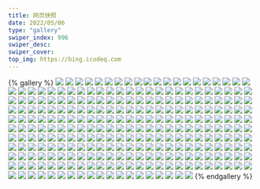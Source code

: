 ```yaml
---
title: 网页快照
date: 2022/05/06 
type: "gallery" 
swiper_index: 996
swiper_desc: 
swiper_cover: 
top_img: https://bing.icodeq.com 
---
```


{% gallery %}
![](https://alist.learnonly.xyz/d/!网页快照/news.pigp.repl.co/2022-07-30_04-29-00.png)
![](https://alist.learnonly.xyz/d/!网页快照/news.pigp.repl.co/2022-07-28_09-58-01.png)
![](https://alist.learnonly.xyz/d/!网页快照/news.pigp.repl.co/2022-07-28_21-58-05.png)
![](https://alist.learnonly.xyz/d/!网页快照/news.pigp.repl.co/2022-07-29_16-00-39.png)
![](https://alist.learnonly.xyz/d/!网页快照/news.pigp.repl.co/2022-07-29_03-15-15.png)
![](https://alist.learnonly.xyz/d/!网页快照/news.pigp.repl.co/2022-07-30_18-58-23.png)
![](https://alist.learnonly.xyz/d/!网页快照/news.pigp.repl.co/2022-07-29_19-00-16.png)
![](https://alist.learnonly.xyz/d/!网页快照/news.pigp.repl.co/2022-07-28_03-01-19.png)
![](https://alist.learnonly.xyz/d/!网页快照/news.pigp.repl.co/2022-07-28_07-01-55.png)
![](https://alist.learnonly.xyz/d/!网页快照/news.pigp.repl.co/2022-07-28_15-58-45.png)
![](https://alist.learnonly.xyz/d/!网页快照/news.pigp.repl.co/2022-07-30_21-58-25.png)
![](https://alist.learnonly.xyz/d/!网页快照/news.pigp.repl.co/2022-07-30_09-58-16.png)
![](https://alist.learnonly.xyz/d/!网页快照/news.pigp.repl.co/2022-07-29_07-01-07.png)
![](https://alist.learnonly.xyz/d/!网页快照/news.pigp.repl.co/2022-07-30_15-57-42.png)
![](https://alist.learnonly.xyz/d/!网页快照/news.pigp.repl.co/2022-07-28_13-33-44.png)
![](https://alist.learnonly.xyz/d/!网页快照/news.pigp.repl.co/2022-07-29_09-58-22.png)
![](https://alist.learnonly.xyz/d/!网页快照/news.pigp.repl.co/2022-07-30_03-06-43.png)
![](https://alist.learnonly.xyz/d/!网页快照/news.pigp.repl.co/2022-07-30_07-01-43.png)
![](https://alist.learnonly.xyz/d/!网页快照/news.pigp.repl.co/2022-07-29_21-58-27.png)
![](https://alist.learnonly.xyz/d/!网页快照/news.pigp.repl.co/2022-07-30_13-16-23.png)
![](https://alist.learnonly.xyz/d/!网页快照/news.pigp.repl.co/2022-07-29_04-39-09.png)
![](https://alist.learnonly.xyz/d/!网页快照/news.pigp.repl.co/2022-07-28_04-31-44.png)
![](https://alist.learnonly.xyz/d/!网页快照/news.pigp.repl.co/2022-07-28_19-01-16.png)
![](https://alist.learnonly.xyz/d/!网页快照/news.pigp.repl.co/2022-07-29_13-30-17.png)
![](https://alist.learnonly.xyz/d/!网页快照/one.pighog.repl.co/2022-07-30_07-01-14.png)
![](https://alist.learnonly.xyz/d/!网页快照/one.pighog.repl.co/2022-07-28_21-57-34.png)
![](https://alist.learnonly.xyz/d/!网页快照/one.pighog.repl.co/2022-07-30_15-57-09.png)
![](https://alist.learnonly.xyz/d/!网页快照/one.pighog.repl.co/2022-07-28_03-00-48.png)
![](https://alist.learnonly.xyz/d/!网页快照/one.pighog.repl.co/2022-07-29_21-57-53.png)
![](https://alist.learnonly.xyz/d/!网页快照/one.pighog.repl.co/2022-07-29_16-00-08.png)
![](https://alist.learnonly.xyz/d/!网页快照/one.pighog.repl.co/2022-07-28_07-01-24.png)
![](https://alist.learnonly.xyz/d/!网页快照/one.pighog.repl.co/2022-07-29_09-57-52.png)
![](https://alist.learnonly.xyz/d/!网页快照/one.pighog.repl.co/2022-07-30_09-57-43.png)
![](https://alist.learnonly.xyz/d/!网页快照/one.pighog.repl.co/2022-07-28_04-31-12.png)
![](https://alist.learnonly.xyz/d/!网页快照/one.pighog.repl.co/2022-07-30_21-57-53.png)
![](https://alist.learnonly.xyz/d/!网页快照/one.pighog.repl.co/2022-07-29_07-00-36.png)
![](https://alist.learnonly.xyz/d/!网页快照/one.pighog.repl.co/2022-07-30_03-06-10.png)
![](https://alist.learnonly.xyz/d/!网页快照/one.pighog.repl.co/2022-07-28_09-57-32.png)
![](https://alist.learnonly.xyz/d/!网页快照/one.pighog.repl.co/2022-07-30_13-16-08.png)
![](https://alist.learnonly.xyz/d/!网页快照/one.pighog.repl.co/2022-07-29_03-14-45.png)
![](https://alist.learnonly.xyz/d/!网页快照/one.pighog.repl.co/2022-07-30_04-28-18.png)
![](https://alist.learnonly.xyz/d/!网页快照/one.pighog.repl.co/2022-07-28_19-00-42.png)
![](https://alist.learnonly.xyz/d/!网页快照/one.pighog.repl.co/2022-07-29_13-29-34.png)
![](https://alist.learnonly.xyz/d/!网页快照/one.pighog.repl.co/2022-07-29_04-38-37.png)
![](https://alist.learnonly.xyz/d/!网页快照/one.pighog.repl.co/2022-07-28_15-58-11.png)
![](https://alist.learnonly.xyz/d/!网页快照/one.pighog.repl.co/2022-07-30_18-57-55.png)
![](https://alist.learnonly.xyz/d/!网页快照/one.pighog.repl.co/2022-07-29_18-59-46.png)
![](https://alist.learnonly.xyz/d/!网页快照/one.pighog.repl.co/2022-07-28_13-33-08.png)
![](https://alist.learnonly.xyz/d/!网页快照/blog.learnonly.xyz/2022-07-30_03-04-44.png)
![](https://alist.learnonly.xyz/d/!网页快照/blog.learnonly.xyz/2022-07-29_04-37-28.png)
![](https://alist.learnonly.xyz/d/!网页快照/blog.learnonly.xyz/2022-07-29_21-56-32.png)
![](https://alist.learnonly.xyz/d/!网页快照/blog.learnonly.xyz/2022-07-29_15-58-04.png)
![](https://alist.learnonly.xyz/d/!网页快照/blog.learnonly.xyz/2022-07-28_13-31-25.png)
![](https://alist.learnonly.xyz/d/!网页快照/blog.learnonly.xyz/2022-07-29_13-28-16.png)
![](https://alist.learnonly.xyz/d/!网页快照/blog.learnonly.xyz/2022-07-28_04-29-59.png)
![](https://alist.learnonly.xyz/d/!网页快照/blog.learnonly.xyz/2022-07-29_06-59-23.png)
![](https://alist.learnonly.xyz/d/!网页快照/blog.learnonly.xyz/2022-07-29_03-13-03.png)
![](https://alist.learnonly.xyz/d/!网页快照/blog.learnonly.xyz/2022-07-28_18-59-40.png)
![](https://alist.learnonly.xyz/d/!网页快照/blog.learnonly.xyz/2022-07-28_09-56-35.png)
![](https://alist.learnonly.xyz/d/!网页快照/blog.learnonly.xyz/2022-07-30_09-56-24.png)
![](https://alist.learnonly.xyz/d/!网页快照/blog.learnonly.xyz/2022-07-29_09-56-23.png)
![](https://alist.learnonly.xyz/d/!网页快照/blog.learnonly.xyz/2022-07-28_15-57-02.png)
![](https://alist.learnonly.xyz/d/!网页快照/blog.learnonly.xyz/2022-07-30_21-56-26.png)
![](https://alist.learnonly.xyz/d/!网页快照/blog.learnonly.xyz/2022-07-28_21-56-15.png)
![](https://alist.learnonly.xyz/d/!网页快照/blog.learnonly.xyz/2022-07-29_18-58-38.png)
![](https://alist.learnonly.xyz/d/!网页快照/blog.learnonly.xyz/2022-07-30_18-56-12.png)
![](https://alist.learnonly.xyz/d/!网页快照/blog.learnonly.xyz/2022-07-28_02-59-34.png)
![](https://alist.learnonly.xyz/d/!网页快照/blog.learnonly.xyz/2022-07-30_04-27-06.png)
![](https://alist.learnonly.xyz/d/!网页快照/blog.learnonly.xyz/2022-07-30_15-55-57.png)
![](https://alist.learnonly.xyz/d/!网页快照/blog.learnonly.xyz/2022-07-30_13-14-52.png)
![](https://alist.learnonly.xyz/d/!网页快照/blog.learnonly.xyz/2022-07-30_06-56-42.png)
![](https://alist.learnonly.xyz/d/!网页快照/blog.learnonly.xyz/2022-07-28_07-00-11.png)
![](https://alist.learnonly.xyz/d/!网页快照/space.bilibili.com/2022-07-28_04-29-44.png)
![](https://alist.learnonly.xyz/d/!网页快照/space.bilibili.com/2022-07-29_04-37-13.png)
![](https://alist.learnonly.xyz/d/!网页快照/space.bilibili.com/2022-07-30_21-56-13.png)
![](https://alist.learnonly.xyz/d/!网页快照/space.bilibili.com/2022-07-29_13-28-06.png)
![](https://alist.learnonly.xyz/d/!网页快照/space.bilibili.com/2022-07-30_03-04-29.png)
![](https://alist.learnonly.xyz/d/!网页快照/space.bilibili.com/2022-07-30_13-14-38.png)
![](https://alist.learnonly.xyz/d/!网页快照/space.bilibili.com/2022-07-28_13-31-14.png)
![](https://alist.learnonly.xyz/d/!网页快照/space.bilibili.com/2022-07-30_04-26-51.png)
![](https://alist.learnonly.xyz/d/!网页快照/space.bilibili.com/2022-07-29_21-56-16.png)
![](https://alist.learnonly.xyz/d/!网页快照/space.bilibili.com/2022-07-28_18-59-25.png)
![](https://alist.learnonly.xyz/d/!网页快照/space.bilibili.com/2022-07-30_06-56-29.png)
![](https://alist.learnonly.xyz/d/!网页快照/space.bilibili.com/2022-07-29_06-59-10.png)
![](https://alist.learnonly.xyz/d/!网页快照/space.bilibili.com/2022-07-28_09-56-22.png)
![](https://alist.learnonly.xyz/d/!网页快照/space.bilibili.com/2022-07-29_18-58-29.png)
![](https://alist.learnonly.xyz/d/!网页快照/space.bilibili.com/2022-07-28_21-56-05.png)
![](https://alist.learnonly.xyz/d/!网页快照/space.bilibili.com/2022-07-28_02-59-20.png)
![](https://alist.learnonly.xyz/d/!网页快照/space.bilibili.com/2022-07-30_09-56-10.png)
![](https://alist.learnonly.xyz/d/!网页快照/space.bilibili.com/2022-07-28_06-59-57.png)
![](https://alist.learnonly.xyz/d/!网页快照/space.bilibili.com/2022-07-29_03-12-52.png)
![](https://alist.learnonly.xyz/d/!网页快照/space.bilibili.com/2022-07-28_15-56-50.png)
![](https://alist.learnonly.xyz/d/!网页快照/space.bilibili.com/2022-07-30_15-55-48.png)
![](https://alist.learnonly.xyz/d/!网页快照/space.bilibili.com/2022-07-29_15-57-53.png)
![](https://alist.learnonly.xyz/d/!网页快照/space.bilibili.com/2022-07-30_18-56-02.png)
![](https://alist.learnonly.xyz/d/!网页快照/space.bilibili.com/2022-07-29_09-56-10.png)
![](https://alist.learnonly.xyz/d/!网页快照/alist.learnonly.xyz/2022-07-30_18-55-51.png)
![](https://alist.learnonly.xyz/d/!网页快照/alist.learnonly.xyz/2022-07-29_06-58-58.png)
![](https://alist.learnonly.xyz/d/!网页快照/alist.learnonly.xyz/2022-07-30_06-56-19.png)
![](https://alist.learnonly.xyz/d/!网页快照/alist.learnonly.xyz/2022-07-29_03-12-40.png)
![](https://alist.learnonly.xyz/d/!网页快照/alist.learnonly.xyz/2022-07-30_09-55-59.png)
![](https://alist.learnonly.xyz/d/!网页快照/alist.learnonly.xyz/2022-07-28_13-31-02.png)
![](https://alist.learnonly.xyz/d/!网页快照/alist.learnonly.xyz/2022-07-28_06-59-45.png)
![](https://alist.learnonly.xyz/d/!网页快照/alist.learnonly.xyz/2022-07-28_18-59-14.png)
![](https://alist.learnonly.xyz/d/!网页快照/alist.learnonly.xyz/2022-07-29_09-55-52.png)
![](https://alist.learnonly.xyz/d/!网页快照/alist.learnonly.xyz/2022-07-29_04-37-00.png)
![](https://alist.learnonly.xyz/d/!网页快照/alist.learnonly.xyz/2022-07-28_21-55-54.png)
![](https://alist.learnonly.xyz/d/!网页快照/alist.learnonly.xyz/2022-07-29_15-57-40.png)
![](https://alist.learnonly.xyz/d/!网页快照/alist.learnonly.xyz/2022-07-28_09-56-11.png)
![](https://alist.learnonly.xyz/d/!网页快照/alist.learnonly.xyz/2022-07-30_13-14-27.png)
![](https://alist.learnonly.xyz/d/!网页快照/alist.learnonly.xyz/2022-07-30_03-04-13.png)
![](https://alist.learnonly.xyz/d/!网页快照/alist.learnonly.xyz/2022-07-30_15-55-38.png)
![](https://alist.learnonly.xyz/d/!网页快照/alist.learnonly.xyz/2022-07-28_15-56-39.png)
![](https://alist.learnonly.xyz/d/!网页快照/alist.learnonly.xyz/2022-07-29_13-27-54.png)
![](https://alist.learnonly.xyz/d/!网页快照/alist.learnonly.xyz/2022-07-29_21-56-06.png)
![](https://alist.learnonly.xyz/d/!网页快照/alist.learnonly.xyz/2022-07-29_18-58-18.png)
![](https://alist.learnonly.xyz/d/!网页快照/alist.learnonly.xyz/2022-07-30_21-56-02.png)
![](https://alist.learnonly.xyz/d/!网页快照/alist.learnonly.xyz/2022-07-28_04-29-32.png)
![](https://alist.learnonly.xyz/d/!网页快照/alist.learnonly.xyz/2022-07-28_02-59-06.png)
![](https://alist.learnonly.xyz/d/!网页快照/alist.learnonly.xyz/2022-07-30_04-26-36.png)
![](https://alist.learnonly.xyz/d/!网页快照/time.run-us-west2.goorm.io/2022-07-29_09-58-30.png)
![](https://alist.learnonly.xyz/d/!网页快照/time.run-us-west2.goorm.io/2022-07-28_13-33-52.png)
![](https://alist.learnonly.xyz/d/!网页快照/time.run-us-west2.goorm.io/2022-07-30_09-58-24.png)
![](https://alist.learnonly.xyz/d/!网页快照/time.run-us-west2.goorm.io/2022-07-29_16-00-47.png)
![](https://alist.learnonly.xyz/d/!网页快照/time.run-us-west2.goorm.io/2022-07-28_09-58-09.png)
![](https://alist.learnonly.xyz/d/!网页快照/time.run-us-west2.goorm.io/2022-07-28_07-02-03.png)
![](https://alist.learnonly.xyz/d/!网页快照/time.run-us-west2.goorm.io/2022-07-28_03-01-27.png)
![](https://alist.learnonly.xyz/d/!网页快照/time.run-us-west2.goorm.io/2022-07-29_21-58-35.png)
![](https://alist.learnonly.xyz/d/!网页快照/time.run-us-west2.goorm.io/2022-07-30_07-01-50.png)
![](https://alist.learnonly.xyz/d/!网页快照/time.run-us-west2.goorm.io/2022-07-29_13-30-26.png)
![](https://alist.learnonly.xyz/d/!网页快照/time.run-us-west2.goorm.io/2022-07-29_19-00-24.png)
![](https://alist.learnonly.xyz/d/!网页快照/time.run-us-west2.goorm.io/2022-07-29_03-15-23.png)
![](https://alist.learnonly.xyz/d/!网页快照/time.run-us-west2.goorm.io/2022-07-28_15-58-52.png)
![](https://alist.learnonly.xyz/d/!网页快照/time.run-us-west2.goorm.io/2022-07-30_15-57-49.png)
![](https://alist.learnonly.xyz/d/!网页快照/time.run-us-west2.goorm.io/2022-07-28_21-58-13.png)
![](https://alist.learnonly.xyz/d/!网页快照/time.run-us-west2.goorm.io/2022-07-30_04-29-08.png)
![](https://alist.learnonly.xyz/d/!网页快照/time.run-us-west2.goorm.io/2022-07-30_18-58-32.png)
![](https://alist.learnonly.xyz/d/!网页快照/time.run-us-west2.goorm.io/2022-07-30_13-16-31.png)
![](https://alist.learnonly.xyz/d/!网页快照/time.run-us-west2.goorm.io/2022-07-30_21-58-33.png)
![](https://alist.learnonly.xyz/d/!网页快照/time.run-us-west2.goorm.io/2022-07-30_03-06-52.png)
![](https://alist.learnonly.xyz/d/!网页快照/time.run-us-west2.goorm.io/2022-07-29_07-01-15.png)
![](https://alist.learnonly.xyz/d/!网页快照/time.run-us-west2.goorm.io/2022-07-28_04-31-52.png)
![](https://alist.learnonly.xyz/d/!网页快照/time.run-us-west2.goorm.io/2022-07-28_19-01-24.png)
![](https://alist.learnonly.xyz/d/!网页快照/time.run-us-west2.goorm.io/2022-07-29_04-39-18.png)
![](https://alist.learnonly.xyz/d/!网页快照/pighog.vercel.app/2022-07-30_21-56-34.png)
![](https://alist.learnonly.xyz/d/!网页快照/pighog.vercel.app/2022-07-29_06-59-31.png)
![](https://alist.learnonly.xyz/d/!网页快照/pighog.vercel.app/2022-07-28_07-00-19.png)
![](https://alist.learnonly.xyz/d/!网页快照/pighog.vercel.app/2022-07-29_18-58-49.png)
![](https://alist.learnonly.xyz/d/!网页快照/pighog.vercel.app/2022-07-28_18-59-48.png)
![](https://alist.learnonly.xyz/d/!网页快照/pighog.vercel.app/2022-07-29_13-28-29.png)
![](https://alist.learnonly.xyz/d/!网页快照/pighog.vercel.app/2022-07-28_21-56-22.png)
![](https://alist.learnonly.xyz/d/!网页快照/pighog.vercel.app/2022-07-30_04-27-14.png)
![](https://alist.learnonly.xyz/d/!网页快照/pighog.vercel.app/2022-07-29_15-58-15.png)
![](https://alist.learnonly.xyz/d/!网页快照/pighog.vercel.app/2022-07-28_04-30-07.png)
![](https://alist.learnonly.xyz/d/!网页快照/pighog.vercel.app/2022-07-30_03-04-54.png)
![](https://alist.learnonly.xyz/d/!网页快照/pighog.vercel.app/2022-07-30_09-56-33.png)
![](https://alist.learnonly.xyz/d/!网页快照/pighog.vercel.app/2022-07-28_15-57-10.png)
![](https://alist.learnonly.xyz/d/!网页快照/pighog.vercel.app/2022-07-30_18-56-20.png)
![](https://alist.learnonly.xyz/d/!网页快照/pighog.vercel.app/2022-07-28_09-56-43.png)
![](https://alist.learnonly.xyz/d/!网页快照/pighog.vercel.app/2022-07-30_15-56-05.png)
![](https://alist.learnonly.xyz/d/!网页快照/pighog.vercel.app/2022-07-28_02-59-44.png)
![](https://alist.learnonly.xyz/d/!网页快照/pighog.vercel.app/2022-07-30_13-15-01.png)
![](https://alist.learnonly.xyz/d/!网页快照/pighog.vercel.app/2022-07-29_21-56-48.png)
![](https://alist.learnonly.xyz/d/!网页快照/pighog.vercel.app/2022-07-29_03-13-11.png)
![](https://alist.learnonly.xyz/d/!网页快照/pighog.vercel.app/2022-07-28_13-31-33.png)
![](https://alist.learnonly.xyz/d/!网页快照/pighog.vercel.app/2022-07-29_09-56-32.png)
![](https://alist.learnonly.xyz/d/!网页快照/pighog.vercel.app/2022-07-30_06-56-51.png)
![](https://alist.learnonly.xyz/d/!网页快照/pighog.vercel.app/2022-07-29_04-37-37.png)
![](https://alist.learnonly.xyz/d/!网页快照/todo.learnonly.xyz/2022-07-28_04-32-02.png)
![](https://alist.learnonly.xyz/d/!网页快照/todo.learnonly.xyz/2022-07-28_19-01-39.png)
![](https://alist.learnonly.xyz/d/!网页快照/todo.learnonly.xyz/2022-07-28_15-59-03.png)
![](https://alist.learnonly.xyz/d/!网页快照/todo.learnonly.xyz/2022-07-30_18-58-43.png)
![](https://alist.learnonly.xyz/d/!网页快照/todo.learnonly.xyz/2022-07-28_07-02-22.png)
![](https://alist.learnonly.xyz/d/!网页快照/todo.learnonly.xyz/2022-07-30_18-58-53.png)
![](https://alist.learnonly.xyz/d/!网页快照/todo.learnonly.xyz/2022-07-29_21-58-59.png)
![](https://alist.learnonly.xyz/d/!网页快照/todo.learnonly.xyz/2022-07-30_04-29-25.png)
![](https://alist.learnonly.xyz/d/!网页快照/todo.learnonly.xyz/2022-07-29_09-58-52.png)
![](https://alist.learnonly.xyz/d/!网页快照/todo.learnonly.xyz/2022-07-28_21-58-24.png)
![](https://alist.learnonly.xyz/d/!网页快照/todo.learnonly.xyz/2022-07-29_07-01-38.png)
![](https://alist.learnonly.xyz/d/!网页快照/todo.learnonly.xyz/2022-07-28_03-01-51.png)
![](https://alist.learnonly.xyz/d/!网页快照/todo.learnonly.xyz/2022-07-30_04-29-35.png)
![](https://alist.learnonly.xyz/d/!网页快照/todo.learnonly.xyz/2022-07-29_21-58-45.png)
![](https://alist.learnonly.xyz/d/!网页快照/todo.learnonly.xyz/2022-07-29_16-01-03.png)
![](https://alist.learnonly.xyz/d/!网页快照/todo.learnonly.xyz/2022-07-29_19-00-44.png)
![](https://alist.learnonly.xyz/d/!网页快照/todo.learnonly.xyz/2022-07-30_15-58-11.png)
![](https://alist.learnonly.xyz/d/!网页快照/todo.learnonly.xyz/2022-07-30_09-58-35.png)
![](https://alist.learnonly.xyz/d/!网页快照/todo.learnonly.xyz/2022-07-28_19-01-53.png)
![](https://alist.learnonly.xyz/d/!网页快照/todo.learnonly.xyz/2022-07-28_15-59-14.png)
![](https://alist.learnonly.xyz/d/!网页快照/todo.learnonly.xyz/2022-07-28_03-01-42.png)
![](https://alist.learnonly.xyz/d/!网页快照/todo.learnonly.xyz/2022-07-30_07-02-13.png)
![](https://alist.learnonly.xyz/d/!网页快照/todo.learnonly.xyz/2022-07-29_07-01-26.png)
![](https://alist.learnonly.xyz/d/!网页快照/todo.learnonly.xyz/2022-07-28_09-58-18.png)
![](https://alist.learnonly.xyz/d/!网页快照/todo.learnonly.xyz/2022-07-29_09-58-41.png)
![](https://alist.learnonly.xyz/d/!网页快照/todo.learnonly.xyz/2022-07-30_15-58-01.png)
![](https://alist.learnonly.xyz/d/!网页快照/todo.learnonly.xyz/2022-07-29_03-15-54.png)
![](https://alist.learnonly.xyz/d/!网页快照/todo.learnonly.xyz/2022-07-29_13-30-48.png)
![](https://alist.learnonly.xyz/d/!网页快照/todo.learnonly.xyz/2022-07-28_13-34-02.png)
![](https://alist.learnonly.xyz/d/!网页快照/todo.learnonly.xyz/2022-07-30_13-17-06.png)
![](https://alist.learnonly.xyz/d/!网页快照/todo.learnonly.xyz/2022-07-29_03-15-44.png)
![](https://alist.learnonly.xyz/d/!网页快照/todo.learnonly.xyz/2022-07-28_09-58-28.png)
![](https://alist.learnonly.xyz/d/!网页快照/todo.learnonly.xyz/2022-07-29_04-39-30.png)
![](https://alist.learnonly.xyz/d/!网页快照/todo.learnonly.xyz/2022-07-30_21-58-44.png)
![](https://alist.learnonly.xyz/d/!网页快照/todo.learnonly.xyz/2022-07-28_04-32-11.png)
![](https://alist.learnonly.xyz/d/!网页快照/todo.learnonly.xyz/2022-07-29_16-01-16.png)
![](https://alist.learnonly.xyz/d/!网页快照/todo.learnonly.xyz/2022-07-30_21-58-55.png)
![](https://alist.learnonly.xyz/d/!网页快照/todo.learnonly.xyz/2022-07-29_19-00-34.png)
![](https://alist.learnonly.xyz/d/!网页快照/todo.learnonly.xyz/2022-07-30_09-58-46.png)
![](https://alist.learnonly.xyz/d/!网页快照/todo.learnonly.xyz/2022-07-30_07-02-02.png)
![](https://alist.learnonly.xyz/d/!网页快照/todo.learnonly.xyz/2022-07-28_13-34-12.png)
![](https://alist.learnonly.xyz/d/!网页快照/todo.learnonly.xyz/2022-07-29_13-30-37.png)
![](https://alist.learnonly.xyz/d/!网页快照/todo.learnonly.xyz/2022-07-28_21-58-34.png)
![](https://alist.learnonly.xyz/d/!网页快照/todo.learnonly.xyz/2022-07-30_13-16-44.png)
![](https://alist.learnonly.xyz/d/!网页快照/todo.learnonly.xyz/2022-07-30_03-07-09.png)
![](https://alist.learnonly.xyz/d/!网页快照/todo.learnonly.xyz/2022-07-29_04-39-41.png)
![](https://alist.learnonly.xyz/d/!网页快照/todo.learnonly.xyz/2022-07-28_07-02-13.png)
![](https://alist.learnonly.xyz/d/!网页快照/todo.learnonly.xyz/2022-07-30_03-07-19.png)
![](https://alist.learnonly.xyz/d/!网页快照/img.pighog.repl.co/2022-07-28_13-32-12.png)
![](https://alist.learnonly.xyz/d/!网页快照/img.pighog.repl.co/2022-07-30_18-56-44.png)
![](https://alist.learnonly.xyz/d/!网页快照/img.pighog.repl.co/2022-07-30_15-56-14.png)
![](https://alist.learnonly.xyz/d/!网页快照/img.pighog.repl.co/2022-07-30_21-56-44.png)
![](https://alist.learnonly.xyz/d/!网页快照/img.pighog.repl.co/2022-07-29_21-56-58.png)
![](https://alist.learnonly.xyz/d/!网页快照/img.pighog.repl.co/2022-07-30_04-27-24.png)
![](https://alist.learnonly.xyz/d/!网页快照/img.pighog.repl.co/2022-07-29_18-58-58.png)
![](https://alist.learnonly.xyz/d/!网页快照/img.pighog.repl.co/2022-07-28_15-57-19.png)
![](https://alist.learnonly.xyz/d/!网页快照/img.pighog.repl.co/2022-07-28_04-30-17.png)
![](https://alist.learnonly.xyz/d/!网页快照/img.pighog.repl.co/2022-07-28_21-56-31.png)
![](https://alist.learnonly.xyz/d/!网页快照/img.pighog.repl.co/2022-07-29_15-58-23.png)
![](https://alist.learnonly.xyz/d/!网页快照/img.pighog.repl.co/2022-07-29_06-59-40.png)
![](https://alist.learnonly.xyz/d/!网页快照/img.pighog.repl.co/2022-07-28_18-59-57.png)
![](https://alist.learnonly.xyz/d/!网页快照/img.pighog.repl.co/2022-07-30_07-00-17.png)
![](https://alist.learnonly.xyz/d/!网页快照/img.pighog.repl.co/2022-07-29_04-37-49.png)
![](https://alist.learnonly.xyz/d/!网页快照/img.pighog.repl.co/2022-07-28_07-00-28.png)
![](https://alist.learnonly.xyz/d/!网页快照/img.pighog.repl.co/2022-07-29_13-28-38.png)
![](https://alist.learnonly.xyz/d/!网页快照/img.pighog.repl.co/2022-07-28_09-56-52.png)
![](https://alist.learnonly.xyz/d/!网页快照/img.pighog.repl.co/2022-07-29_09-56-41.png)
![](https://alist.learnonly.xyz/d/!网页快照/img.pighog.repl.co/2022-07-28_02-59-53.png)
![](https://alist.learnonly.xyz/d/!网页快照/img.pighog.repl.co/2022-07-30_03-05-03.png)
![](https://alist.learnonly.xyz/d/!网页快照/img.pighog.repl.co/2022-07-30_13-15-11.png)
![](https://alist.learnonly.xyz/d/!网页快照/img.pighog.repl.co/2022-07-29_03-13-20.png)
![](https://alist.learnonly.xyz/d/!网页快照/img.pighog.repl.co/2022-07-30_09-56-43.png)
![](https://alist.learnonly.xyz/d/!网页快照/vercel.pighog.repl.co/2022-07-28_19-00-49.png)
![](https://alist.learnonly.xyz/d/!网页快照/vercel.pighog.repl.co/2022-07-30_13-16-16.png)
![](https://alist.learnonly.xyz/d/!网页快照/vercel.pighog.repl.co/2022-07-28_07-01-31.png)
![](https://alist.learnonly.xyz/d/!网页快照/vercel.pighog.repl.co/2022-07-29_21-58-00.png)
![](https://alist.learnonly.xyz/d/!网页快照/vercel.pighog.repl.co/2022-07-29_09-57-59.png)
![](https://alist.learnonly.xyz/d/!网页快照/vercel.pighog.repl.co/2022-07-29_03-14-52.png)
![](https://alist.learnonly.xyz/d/!网页快照/vercel.pighog.repl.co/2022-07-28_09-57-39.png)
![](https://alist.learnonly.xyz/d/!网页快照/vercel.pighog.repl.co/2022-07-30_21-58-00.png)
![](https://alist.learnonly.xyz/d/!网页快照/vercel.pighog.repl.co/2022-07-30_04-28-25.png)
![](https://alist.learnonly.xyz/d/!网页快照/vercel.pighog.repl.co/2022-07-30_15-57-16.png)
![](https://alist.learnonly.xyz/d/!网页快照/vercel.pighog.repl.co/2022-07-28_04-31-19.png)
![](https://alist.learnonly.xyz/d/!网页快照/vercel.pighog.repl.co/2022-07-30_03-06-17.png)
![](https://alist.learnonly.xyz/d/!网页快照/vercel.pighog.repl.co/2022-07-30_07-01-22.png)
![](https://alist.learnonly.xyz/d/!网页快照/vercel.pighog.repl.co/2022-07-28_03-00-55.png)
![](https://alist.learnonly.xyz/d/!网页快照/vercel.pighog.repl.co/2022-07-29_07-00-44.png)
![](https://alist.learnonly.xyz/d/!网页快照/vercel.pighog.repl.co/2022-07-30_18-58-03.png)
![](https://alist.learnonly.xyz/d/!网页快照/vercel.pighog.repl.co/2022-07-29_04-38-44.png)
![](https://alist.learnonly.xyz/d/!网页快照/vercel.pighog.repl.co/2022-07-30_09-57-50.png)
![](https://alist.learnonly.xyz/d/!网页快照/vercel.pighog.repl.co/2022-07-29_13-29-41.png)
![](https://alist.learnonly.xyz/d/!网页快照/vercel.pighog.repl.co/2022-07-29_16-00-16.png)
![](https://alist.learnonly.xyz/d/!网页快照/vercel.pighog.repl.co/2022-07-28_15-58-18.png)
![](https://alist.learnonly.xyz/d/!网页快照/vercel.pighog.repl.co/2022-07-29_18-59-54.png)
![](https://alist.learnonly.xyz/d/!网页快照/vercel.pighog.repl.co/2022-07-28_21-57-41.png)
![](https://alist.learnonly.xyz/d/!网页快照/vercel.pighog.repl.co/2022-07-28_13-33-15.png)
{% endgallery %}
